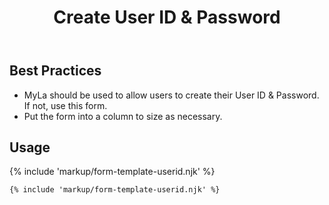 ﻿---
title: Create User ID & Password
summary: The Create User ID & Password Form allows users to create and update their User ID & Password.
tags: form-templates
layout: guide
eleventyNavigation:
  key: Create User ID & Password
  parent: Form Templates
  order: 4
  excerpt: The Create User ID & Password Form allows users to create and update their User ID & Password.
  img: /img/illustrations/illus-create-user-id-password.svg
---

## Best Practices

- MyLa should be used to allow users to create their User ID & Password. If not, use this form.
- Put the form into a column to size as necessary.

## Usage

{% include 'markup/form-template-userid.njk' %}

``` html
{% include 'markup/form-template-userid.njk' %}
```
